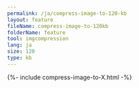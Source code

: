 ```yaml
---
permalink: /ja/compress-image-to-120-kb
layout: feature
fileName: compress-image-to-120kb
folderName: feature
tool: imgcompression
lang: ja
size: 120
type: kb
---
```


{%- include compress-image-to-X.html -%}

